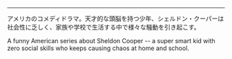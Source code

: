 




---

アメリカのコメディドラマ。天才的な頭脳を持つ少年、シェルドン・クーパーは社会性に乏しく、家族や学校で生活する中で様々な騒動を引き起こす。

A funny American series about Sheldon Cooper -- a super smart kid with zero social skills who keeps causing chaos at home and school.